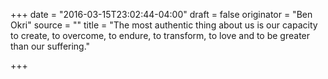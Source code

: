 +++
date = "2016-03-15T23:02:44-04:00"
draft = false
originator = "Ben Okri"
source = ""
title = "The most authentic thing about us is our capacity to create, to overcome, to endure, to transform, to love and to be greater than our suffering."

+++
